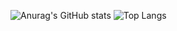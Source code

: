 
![Anurag's GitHub stats](https://github-stats-aph2-fix3ehkm6-12ya.vercel.app/api?username=12ya&show=reviews,discussions_started,discussions_answered,prs_merged,prs_merged_percentage&show_icons=true&theme=onedark)
![Top Langs](https://github-readme-stats.vercel.app/api/top-langs/?username=12ya&layout=compact&show_icons=true&theme=onedark)

